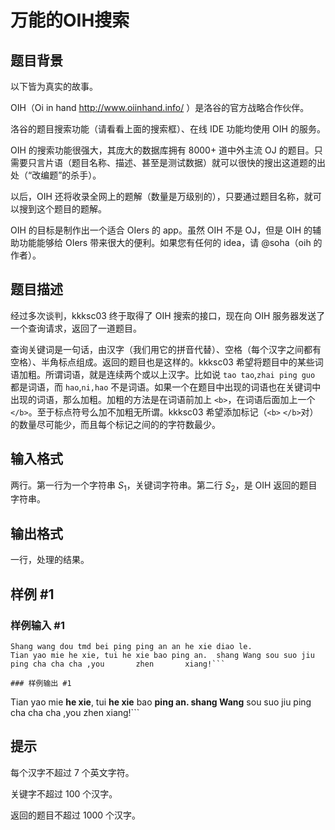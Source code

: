 # 万能的OIH搜索

## 题目背景

以下皆为真实的故事。

OIH（Oi in hand <http://www.oiinhand.info/> ）是洛谷的官方战略合作伙伴。

洛谷的题目搜索功能（请看看上面的搜索框）、在线 IDE 功能均使用 OIH 的服务。

OIH 的搜索功能很强大，其庞大的数据库拥有 $8000+$ 道中外主流 OJ 的题目。只需要只言片语（题目名称、描述、甚至是测试数据）就可以很快的搜出这道题的出处（“改编题”的杀手）。

以后，OIH 还将收录全网上的题解（数量是万级别的），只要通过题目名称，就可以搜到这个题目的题解。

OIH 的目标是制作出一个适合 OIers 的 app。虽然 OIH 不是 OJ，但是 OIH 的辅助功能能够给 OIers 带来很大的便利。如果您有任何的 idea，请 @soha（oih 的作者）。

## 题目描述

经过多次谈判，kkksc03 终于取得了 OIH 搜索的接口，现在向 OIH 服务器发送了一个查询请求，返回了一道题目。

查询关键词是一句话，由汉字（我们用它的拼音代替）、空格（每个汉字之间都有空格）、半角标点组成。返回的题目也是这样的。kkksc03 希望将题目中的某些词语加粗。所谓词语，就是连续两个或以上汉字。比如说 `tao tao`,`zhai ping guo` 都是词语，而 `hao`,`ni,hao` 不是词语。如果一个在题目中出现的词语也在关键词中出现的词语，那么加粗。加粗的方法是在词语前加上 `<b>`，在词语后面加上一个 `</b>`。至于标点符号么加不加粗无所谓。kkksc03 希望添加标记（`<b>` `</b>`对）的数量尽可能少，而且每个标记之间的的字符数最少。

## 输入格式

两行。第一行为一个字符串 $S_1$，关键词字符串。第二行 $S_2$，是 OIH 返回的题目字符串。


## 输出格式

一行，处理的结果。

## 样例 #1

### 样例输入 #1
```
Shang wang dou tmd bei ping ping an an he xie diao le.
Tian yao mie he xie, tui he xie bao ping an.  shang Wang sou suo jiu ping cha cha cha ,you       zhen       xiang!```

### 样例输出 #1

```
Tian yao mie <b>he xie</b>, tui <b>he xie</b> bao <b>ping an.  shang Wang</b> sou suo jiu ping cha cha cha ,you       zhen       xiang!```

## 提示

每个汉字不超过 $7$ 个英文字符。

关键字不超过 $100$ 个汉字。

返回的题目不超过 $1000$ 个汉字。
